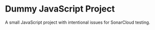 # Dummy JavaScript Project

A small JavaScript project with intentional issues for SonarCloud testing.

